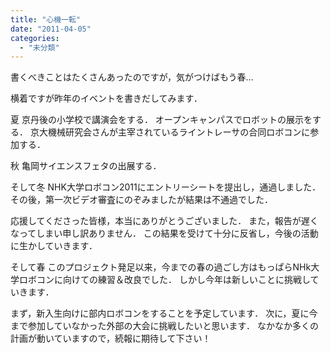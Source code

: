 ```yaml
---
title: "心機一転"
date: "2011-04-05"
categories: 
  - "未分類"
---
```


書くべきことはたくさんあったのですが，気がつけばもう春…

横着ですが昨年のイベントを書きだしてみます．

夏 京丹後の小学校で講演会をする． オープンキャンパスでロボットの展示をする． 京大機械研究会さんが主宰されているライントレーサの合同ロボコンに参加する．

秋 亀岡サイエンスフェタの出展する．

そして冬 NHK大学ロボコン2011にエントリーシートを提出し，通過しました． その後，第一次ビデオ審査にのぞみましたが結果は不通過でした．

応援してくださった皆様，本当にありがとうございました． また，報告が遅くなってしまい申し訳ありません． この結果を受けて十分に反省し，今後の活動に生かしていきます．

そして春 このプロジェクト発足以来，今までの春の過ごし方はもっぱらNHk大学ロボコンに向けての練習＆改良でした． しかし今年は新しいことに挑戦していきます．

まず，新入生向けに部内ロボコンをすることを予定しています． 次に，夏に今まで参加していなかった外部の大会に挑戦したいと思います． なかなか多くの計画が動いていますので，続報に期待して下さい！
